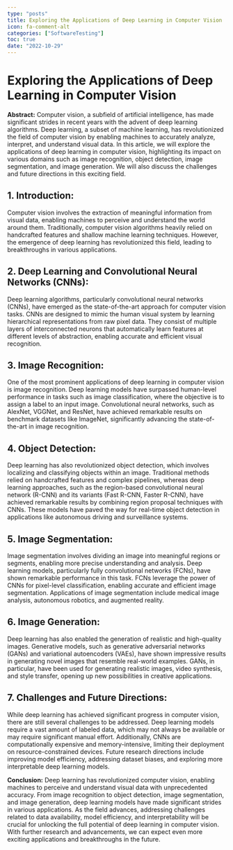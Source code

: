 ```yaml
---
type: "posts"
title: Exploring the Applications of Deep Learning in Computer Vision
icon: fa-comment-alt
categories: ["SoftwareTesting"]
toc: true
date: "2022-10-29"
---
```




# Exploring the Applications of Deep Learning in Computer Vision

**Abstract:**
Computer vision, a subfield of artificial intelligence, has made significant strides in recent years with the advent of deep learning algorithms. Deep learning, a subset of machine learning, has revolutionized the field of computer vision by enabling machines to accurately analyze, interpret, and understand visual data. In this article, we will explore the applications of deep learning in computer vision, highlighting its impact on various domains such as image recognition, object detection, image segmentation, and image generation. We will also discuss the challenges and future directions in this exciting field.

## 1. Introduction:
Computer vision involves the extraction of meaningful information from visual data, enabling machines to perceive and understand the world around them. Traditionally, computer vision algorithms heavily relied on handcrafted features and shallow machine learning techniques. However, the emergence of deep learning has revolutionized this field, leading to breakthroughs in various applications.

## 2. Deep Learning and Convolutional Neural Networks (CNNs):
Deep learning algorithms, particularly convolutional neural networks (CNNs), have emerged as the state-of-the-art approach for computer vision tasks. CNNs are designed to mimic the human visual system by learning hierarchical representations from raw pixel data. They consist of multiple layers of interconnected neurons that automatically learn features at different levels of abstraction, enabling accurate and efficient visual recognition.

## 3. Image Recognition:
One of the most prominent applications of deep learning in computer vision is image recognition. Deep learning models have surpassed human-level performance in tasks such as image classification, where the objective is to assign a label to an input image. Convolutional neural networks, such as AlexNet, VGGNet, and ResNet, have achieved remarkable results on benchmark datasets like ImageNet, significantly advancing the state-of-the-art in image recognition.

## 4. Object Detection:
Deep learning has also revolutionized object detection, which involves localizing and classifying objects within an image. Traditional methods relied on handcrafted features and complex pipelines, whereas deep learning approaches, such as the region-based convolutional neural network (R-CNN) and its variants (Fast R-CNN, Faster R-CNN), have achieved remarkable results by combining region proposal techniques with CNNs. These models have paved the way for real-time object detection in applications like autonomous driving and surveillance systems.

## 5. Image Segmentation:
Image segmentation involves dividing an image into meaningful regions or segments, enabling more precise understanding and analysis. Deep learning models, particularly fully convolutional networks (FCNs), have shown remarkable performance in this task. FCNs leverage the power of CNNs for pixel-level classification, enabling accurate and efficient image segmentation. Applications of image segmentation include medical image analysis, autonomous robotics, and augmented reality.

## 6. Image Generation:
Deep learning has also enabled the generation of realistic and high-quality images. Generative models, such as generative adversarial networks (GANs) and variational autoencoders (VAEs), have shown impressive results in generating novel images that resemble real-world examples. GANs, in particular, have been used for generating realistic images, video synthesis, and style transfer, opening up new possibilities in creative applications.

## 7. Challenges and Future Directions:
While deep learning has achieved significant progress in computer vision, there are still several challenges to be addressed. Deep learning models require a vast amount of labeled data, which may not always be available or may require significant manual effort. Additionally, CNNs are computationally expensive and memory-intensive, limiting their deployment on resource-constrained devices. Future research directions include improving model efficiency, addressing dataset biases, and exploring more interpretable deep learning models.

**Conclusion:**
Deep learning has revolutionized computer vision, enabling machines to perceive and understand visual data with unprecedented accuracy. From image recognition to object detection, image segmentation, and image generation, deep learning models have made significant strides in various applications. As the field advances, addressing challenges related to data availability, model efficiency, and interpretability will be crucial for unlocking the full potential of deep learning in computer vision. With further research and advancements, we can expect even more exciting applications and breakthroughs in the future.